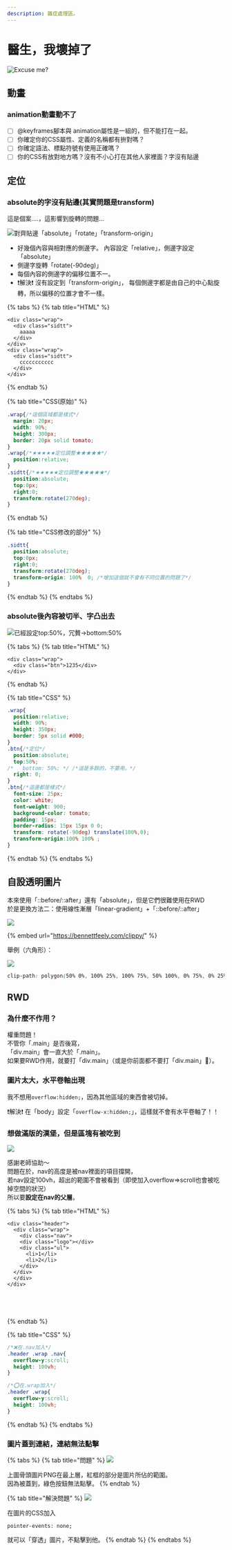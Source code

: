 ```yaml
---
description: 雜症處理區。
---
```


# 醫生，我壞掉了

![Excuse me?](https://dvblobcdnjp.azureedge.net//Content/Upload/Popular/Images/2017-06/e99e6b5e-ca6c-4c19-87b7-dfd63db6381a_m.jpg)

## 動畫

### animation動畫動不了

* [ ] @keyframes腳本與 animation屬性是一組的，但不能打在一起。
* [ ] 你確定你的CSS屬性、定義的名稱都有拚對嗎？
* [ ] 你確定語法、標點符號有使用正確嗎？
* [ ] 你的CSS有放對地方嗎？沒有不小心打在其他人家裡面？字沒有貼邊

## 定位

### absolute的字沒有貼邊\(其實問題是transform\)

這是個案....，這影響到旋轉的問題...  


![&#x5C0D;&#x9F4A;&#x8CBC;&#x908A;&#x300C;absolute&#x300D;&#x300C;rotate&#x300D;&#x300C;transform-origin&#x300D;](../.gitbook/assets/image%20%2823%29.png)

* 好幾個內容與相對應的側邊字。 內容設定「relative」，側邊字設定「absolute」
* 側邊字旋轉「rotate\(-90deg\)」
* 每個內容的側邊字的偏移位置不一。
* ❗解決❗ 沒有設定到「transform-origin」， 每個側邊字都是由自己的中心點旋轉，所以偏移的位置才會不一樣。

{% tabs %}
{% tab title="HTML" %}
```markup
<div class="wrap">
  <div class="sidtt">
    aaaaa
  </div>
</div>
<div class="wrap">
  <div class="sidtt">
    ccccccccccc
  </div>
</div>
```
{% endtab %}

{% tab title="CSS\(原始\)" %}
```css
.wrap{/*這個區域都是樣式*/
  margin: 20px;
  width: 90%;
  height: 300px;
  border: 20px solid tomato;
}
.wrap{/*★★★★★定位調整★★★★★*/
  position:relative;
}
.sidtt{/*★★★★★定位調整★★★★★*/
  position:absolute;
  top:0px;
  right:0;
  transform:rotate(270deg);
}
```
{% endtab %}

{% tab title="CSS修改的部分" %}
```css
.sidtt{
  position:absolute;
  top:0px;
  right:0;
  transform:rotate(270deg);
  transform-origin: 100%  0; /*增加這個就不會有不同位置的問題了*/
}
```
{% endtab %}
{% endtabs %}

### absolute後內容被切半、字凸出去

![&#x5DF2;&#x7D93;&#x8A2D;&#x5B9A;top:50%&#xFF0C;&#x5197;&#x8D05;&#x2192;bottom:50%](../.gitbook/assets/image%20%2821%29.png)

{% tabs %}
{% tab title="HTML" %}
```markup
<div class="wrap">
  <div class="btn">1235</div>
</div>
```
{% endtab %}

{% tab title="CSS" %}
```css
.wrap{
  position:relative;
  width: 90%;
  height: 350px;
  border: 5px solid #000;
}
.btn{/*定位*/
  position:absolute;
  top:50%;
/*   bottom: 50%; */ /*這是多餘的，不要用。*/
  right: 0;
}
.btn{/*這邊都是樣式*/
  font-size: 25px;
  color: white;
  font-weight: 900;
  background-color: tomato;
  padding: 15px;
  border-radius: 15px 15px 0 0;
  transform: rotate(-90deg) translate(100%,0);
  transform-origin:100% 100% ;
}

```
{% endtab %}
{% endtabs %}

## 自設透明圖片

本來使用「::before/::after」還有「absolute」，但是它們很難使用在RWD  
於是更換方法二：使用線性漸層「linear-gradient」+「::before/::after」

![](../.gitbook/assets/image%20%2829%29.png)

{% embed url="https://bennettfeely.com/clippy/" %}

舉例（六角形）：

![](../.gitbook/assets/image%20%2832%29.png)

```css
clip-path: polygon(50% 0%, 100% 25%, 100% 75%, 50% 100%, 0% 75%, 0% 25%);
```

## RWD

### 為什麼不作用？

權重問題！  
不管你「.main」是否後寫，  
「div.main」會一直大於「.main」。  
如果要RWD作用，就要打「div.main」（或是你前面都不要打「div.main」🤪）。

### 圖片太大，水平卷軸出現

我不想用`overflow:hidden;`，因為其他區域的東西會被切掉。

❗解決❗ 在「body」設定「`overflow-x:hidden;`」，這樣就不會有水平卷軸了！！

### 想做滿版的漢堡，但是區塊有被吃到

![](../.gitbook/assets/image%20%2834%29.png)

感謝老師協助～  
問題在於，nav的高度是被nav裡面的項目撐開，  
若nav設定100vh，超出的範圍不會被看到（即使加入overflow=&gt;scroll也會被吃掉空間的狀況）  
所以要**設定在nav的父層**。

{% tabs %}
{% tab title="HTML" %}
```markup
<div class="header">
  <div class="wrap">
    <div class="nav">
    <div class="logo"></div>
    <div class="ul">
      <li>1</li>
      <li>2</li>
    </div>
  </div>
  </div>
</div>





```
{% endtab %}

{% tab title="CSS" %}
```css
/*❌在.nav加入*/
.header .wrap .nav{
  overflow-y:scroll;
  height: 100vh;
}

/*⭕在.wrap加入*/
.header .wrap{
  overflow-y:scroll;
  height: 100vh;
}
```
{% endtab %}
{% endtabs %}

### 圖片蓋到連結，連結無法點擊

{% tabs %}
{% tab title="問題" %}
![](../.gitbook/assets/image%20%2833%29.png)

上圖骨頭圖片PNG在最上層，紅框的部分是圖片所佔的範圍。  
因為被蓋到，綠色按鈕無法點擊。
{% endtab %}

{% tab title="解決問題" %}
![](../.gitbook/assets/image%20%284%29.png)

在圖片的CSS加入

`pointer-events: none;`

就可以「穿透」圖片，不點擊到他。
{% endtab %}
{% endtabs %}




